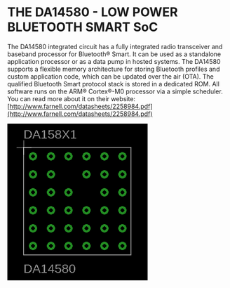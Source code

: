 # THE DA14580 - LOW POWER BLUETOOTH SMART SoC

The DA14580 integrated circuit has a fully integrated radio transceiver and baseband processor for Bluetooth® Smart. It can be used as a standalone application processor or as a data pump in hosted systems. The DA14580 supports a flexible memory architecture for storing Bluetooth profiles and custom application code, which can be updated over the air (OTA). The qualified Bluetooth Smart protocol stack is stored in a dedicated ROM. All software runs on the ARM® Cortex®-M0 processor via a simple scheduler.
You can read more about it on their website: [http://www.farnell.com/datasheets/2258984.pdf](http://www.farnell.com/datasheets/2258984.pdf)

![DA14580 Package diagram](DA14580-PACKAGE.png)
